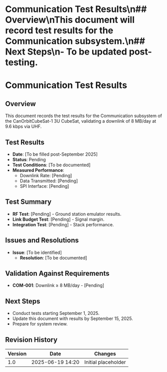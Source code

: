# Communication Test Results\n## Overview\nThis document will record test results for the Communication subsystem.\n## Next Steps\n- To be updated post-testing.

# Communication Test Results
## Overview
This document records the test results for the Communication subsystem of the CanOrbitCubeSat-1 3U CubeSat, validating a downlink of 8 MB/day at 9.6 kbps via UHF.

## Test Results
- **Date**: [To be filled post-September 2025]
- **Status**: Pending
- **Test Conditions**: [To be documented]
- **Measured Performance**:
  - Downlink Rate: [Pending]
  - Data Transmitted: [Pending]
  - SPI Interface: [Pending]

## Test Summary
- **RF Test**: [Pending] - Ground station emulator results.
- **Link Budget Test**: [Pending] - Signal margin.
- **Integration Test**: [Pending] - Stack performance.

## Issues and Resolutions
- **Issue**: [To be identified]
  - **Resolution**: [To be documented]

## Validation Against Requirements
- **COM-001**: Downlink ≥ 8 MB/day - [Pending]

## Next Steps
- Conduct tests starting September 1, 2025.
- Update this document with results by September 15, 2025.
- Prepare for system review.

## Revision History
| Version | Date             | Changes             |
|---------|------------------|---------------------|
| 1.0     | 2025-06-19 14:20 | Initial placeholder |